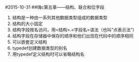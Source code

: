 #2015-10-31
##嗨c第五章——结构、联合和位字段
1. 结构是一种由一系列其他数据类型组成的数据类型
2. 结构的大小固定
3. 结构字段按名访问，用<结构>.<字段名>语法（也叫“点表示法“）
4. 结构字段在存储器中保存的顺序和他们出现在代码中的顺序相同
5. 可以嵌套定义结构
6. typedef创建数据类型的别名
7. 用typedef定义结构时可以省略结构名
